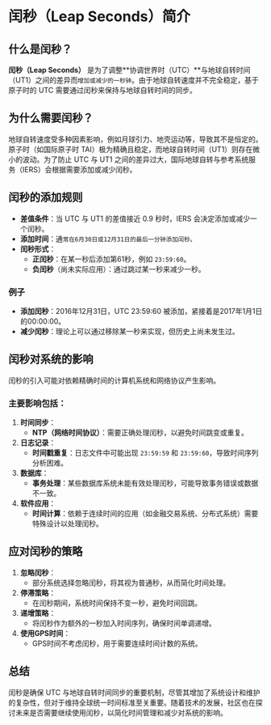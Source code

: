 # 闰秒（Leap Seconds）简介

## 什么是闰秒？

**闰秒（Leap Seconds）** 是为了调整**协调世界时（UTC）**与地球自转时间（UT1）之间的差异而`增加或减少的一秒钟`。由于地球自转速度并不完全稳定，基于原子时的 UTC 需要通过闰秒来保持与地球自转时间的同步。

## 为什么需要闰秒？

地球自转速度受多种因素影响，例如月球引力、地壳运动等，导致其不是恒定的。原子时（如国际原子时 TAI）极为精确且稳定，而地球自转时间（UT1）则存在微小的波动。为了防止 UTC 与 UT1 之间的差异过大，国际地球自转与参考系统服务（IERS）会根据需要添加或减少闰秒。

## 闰秒的添加规则

- **差值条件**：当 UTC 与 UT1 的差值接近 0.9 秒时，IERS 会决定添加或减少一个闰秒。
- **添加时间**：通`常在6月30日或12月31日的最后一分钟添加闰秒。`
- **闰秒形式**：
  - **正闰秒**：在某一秒后添加第61秒，例如 `23:59:60`。
  - **负闰秒**（尚未实际应用）：通过跳过某一秒来减少一秒。

### 例子

- **添加闰秒**：2016年12月31日，UTC 23:59:60 被添加，紧接着是2017年1月1日的00:00:00。
- **减少闰秒**：理论上可以通过移除某一秒来实现，但历史上尚未发生过。

## 闰秒对系统的影响

闰秒的引入可能对依赖精确时间的计算机系统和网络协议产生影响。

### 主要影响包括：

1. **时间同步**：
   - **NTP（网络时间协议）**：需要正确处理闰秒，以避免时间跳变或重复。
2. **日志记录**：
   - **时间戳重复**：日志文件中可能出现 `23:59:59` 和 `23:59:60`，导致时间序列分析困难。
3. **数据库**：
   - **事务处理**：某些数据库系统未能有效处理闰秒，可能导致事务错误或数据不一致。
4. **软件应用**：
   - **时间计算**：依赖于连续时间的应用（如金融交易系统、分布式系统）需要特殊设计以处理闰秒。

## 应对闰秒的策略

1. **忽略闰秒**：
   - 部分系统选择忽略闰秒，将其视为普通秒，从而简化时间处理。
2. **停滞策略**：
   - 在闰秒期间，系统时间保持不变一秒，避免时间回跳。
3. **递增策略**：
   - 将闰秒作为额外的一秒加入时间序列，确保时间单调递增。
4. **使用GPS时间**：
   - GPS时间不考虑闰秒，用于需要连续时间计数的系统。

## 总结

闰秒是确保 UTC 与地球自转时间同步的重要机制，尽管其增加了系统设计和维护的复杂性，但对于维持全球统一时间标准至关重要。随着技术的发展，社区也在探讨未来是否需要继续使用闰秒，以简化时间管理和减少对系统的影响。
